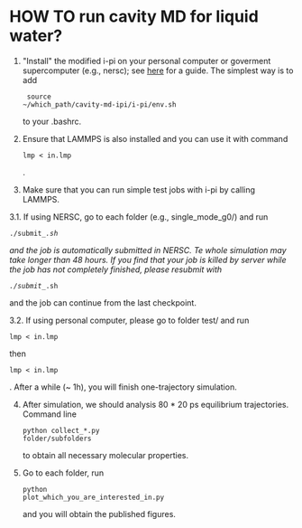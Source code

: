 # HOW TO run cavity MD for liquid water?

1. "Install" the modified i-pi on your personal computer or goverment supercomputer (e.g., nersc); see [here](http://ipi-code.org/resources/documentation/) for a guide. The simplest way is to add <pre><code> source ~/which_path/cavity-md-ipi/i-pi/env.sh </code></pre> to your .bashrc.

2. Ensure that LAMMPS is also installed and you can use it with command <pre><code>lmp < in.lmp </code></pre>.

3. Make sure that you can run simple test jobs with i-pi by calling LAMMPS.

3.1. If using NERSC, go to each folder (e.g., single_mode_g0/) and run <pre><code>./submit_*.sh </code></pre> and the job is automatically submitted in NERSC. Te whole simulation may take longer than 48 hours. If you find that your job is killed by server while the job has not completely finished, please resubmit with <pre><code>./submit_*.sh </code></pre> and the job can continue from the last checkpoint.

3.2. If using personal computer, please go to folder test/ and run <pre><code>lmp < in.lmp </code></pre> then <pre><code>lmp < in.lmp </code></pre>. After a while (~ 1h), you will finish one-trajectory simulation.

4. After simulation, we should analysis 80 * 20 ps equilibrium trajectories. Command line <pre><code>python collect_*.py folder/subfolders </code></pre> to obtain all necessary molecular properties.

5. Go to each folder, run <pre><code>python plot_which_you_are_interested_in.py </code></pre> and you will obtain the published figures.
